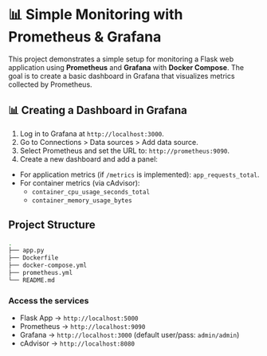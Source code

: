 # 📊 Simple Monitoring with Prometheus & Grafana

This project demonstrates a simple setup for monitoring a Flask web application using **Prometheus** and **Grafana** with **Docker Compose**.
The goal is to create a basic dashboard in Grafana that visualizes metrics collected by Prometheus.


## 📊 Creating a Dashboard in Grafana
1. Log in to Grafana at ```http://localhost:3000```.
2. Go to Connections > Data sources > Add data source.
3. Select Prometheus and set the URL to: ```http://prometheus:9090```.
4. Create a new dashboard and add a panel:
 - For application metrics (if ```/metrics``` is implemented): ```app_requests_total```.
 - For container metrics (via cAdvisor):
    - ```container_cpu_usage_seconds_total```
    - ```container_memory_usage_bytes```

## Project Structure
```bash
.
├── app.py
├── Dockerfile
├── docker-compose.yml
├── prometheus.yml
└── README.md
```

### Access the services
- Flask App → ```http://localhost:5000```
- Prometheus → ```http://localhost:9090```
- Grafana → ```http://localhost:3000``` (default user/pass: ```admin/admin```)
- cAdvisor → ```http://localhost:8080```